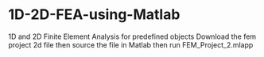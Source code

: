 # 1D-2D-FEA-using-Matlab
1D and 2D Finite Element Analysis for predefined objects
Download the fem project 2d file then source the file in Matlab then run FEM_Project_2.mlapp
